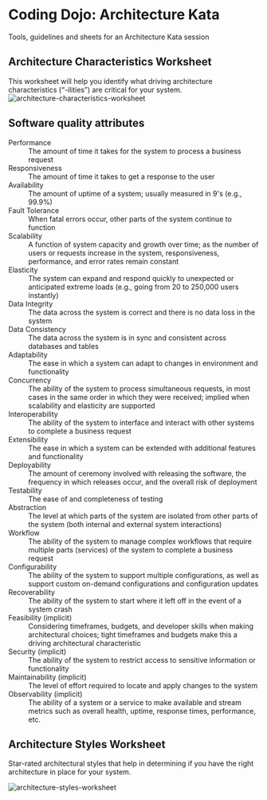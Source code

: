 # Coding Dojo: Architecture Kata
Tools, guidelines and sheets for an Architecture Kata session


## Architecture Characteristics Worksheet

This worksheet will help you identify what driving architecture characteristics (“-ilities”) are critical for your system.
![architecture-characteristics-worksheet](https://github.com/user-attachments/assets/29e4bead-a5a9-4365-9b9c-16d3338787e4)

## Software quality attributes
<dl>
  <dt>Performance</dt>
  <dd>The amount of time it takes for the system to process a business request</dd>

  <dt>Responsiveness</dt>
  <dd>The amount of time it takes to get a response to the user</dd>

  <dt>Availability</dt>
  <dd>The amount of uptime of a system; usually measured in 9's (e.g., 99.9%)</dd>

  <dt>Fault Tolerance</dt>
  <dd>When fatal errors occur, other parts of the system continue to function</dd>

  <dt>Scalability</dt>
  <dd>A function of system capacity and growth over time; as the number of users or requests increase in the system, responsiveness, performance, and error rates remain constant</dd>

  <dt>Elasticity</dt>
  <dd>The system can expand and respond quickly to unexpected or anticipated extreme loads (e.g., going from 20 to 250,000 users instantly)</dd>

  <dt>Data Integrity</dt>
  <dd>The data across the system is correct and there is no data loss in the system</dd>

  <dt>Data Consistency</dt>
  <dd>The data across the system is in sync and consistent across databases and tables</dd>

  <dt>Adaptability</dt>
  <dd>The ease in which a system can adapt to changes in environment and functionality</dd>

  <dt>Concurrency</dt>
  <dd>The ability of the system to process simultaneous requests, in most cases in the same order in which they were received; implied when scalability and elasticity are supported</dd>

  <dt>Interoperability</dt>
  <dd>The ability of the system to interface and interact with other systems to complete a business request</dd>

  <dt>Extensibility</dt>
  <dd>The ease in which a system can be extended with additional features and functionality</dd>

  <dt>Deployability</dt>
  <dd>The amount of ceremony involved with releasing the software, the frequency in which releases occur, and the overall risk of deployment</dd>

  <dt>Testability</dt>
  <dd>The ease of and completeness of testing</dd>

  <dt>Abstraction</dt>
  <dd>The level at which parts of the system are isolated from other parts of the system (both internal and external system interactions)</dd>

  <dt>Workflow</dt>
  <dd>The ability of the system to manage complex workflows that require multiple parts (services) of the system to complete a business request</dd>

  <dt>Configurability</dt>
  <dd>The ability of the system to support multiple configurations, as well as support custom on-demand configurations and configuration updates</dd>

  <dt>Recoverability</dt>
  <dd>The ability of the system to start where it left off in the event of a system crash</dd>

  <dt>Feasibility (implicit)</dt>
  <dd>Considering timeframes, budgets, and developer skills when making architectural choices; tight timeframes and budgets make this a driving architectural characteristic</dd>

  <dt>Security (implicit)</dt>
  <dd>The ability of the system to restrict access to sensitive information or functionality</dd>

  <dt>Maintainability (implicit)</dt>
  <dd>The level of effort required to locate and apply changes to the system</dd>

  <dt>Observability (implicit)</dt>
  <dd>The ability of a system or a service to make available and stream metrics such as overall health, uptime, response times, performance, etc.</dd>
</dl>

## Architecture Styles Worksheet

Star-rated architectural styles that help in determining if you have the right architecture in place for your system.

![architecture-styles-worksheet](https://github.com/user-attachments/assets/7f3554d6-a22b-4503-bab4-8d10d970ed57)
